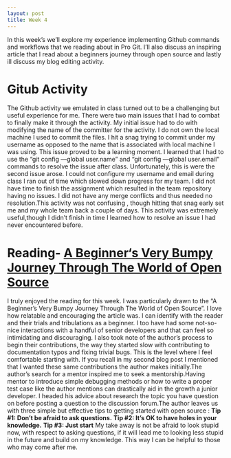 ```yaml
---
layout: post
title: Week 4
---
```



In this week’s we’ll explore my experience implementing Github commands and workflows  that we reading about in Pro Git. I’ll also discuss an inspiring article that I  read about a beginners journey through open source  and lastly ill discuss my blog editing activity.  

# Gitub Activity
The Github activity we emulated in class turned out to be a challenging  but useful experience for me. There were two main issues that  I had to combat to finally make it through the activity.  My initial issue had to do with modifying the name of the committer for the activity. I do not own the local machine I used to commit the files. I hit a snag trying to commit under my username as opposed to the name that is associated with local machine I was using. This issue  proved to be a learning moment. I learned that I  had to use the “git  config —global user.name”  and “git  config —global user.email”  commands to resolve the issue after class. Unfortunately, this is were the second issue arose. I could not configure my username and email during class I ran out of time which slowed down progress for my team.  I did not have time to  finish the assignment which resulted in the team repository having no issues. I did not have any merge conflicts and thus needed no resolution.This activity was not confusing , though hitting that snag early set me and my whole team back a couple of days. This activity was extremely useful,though I didn’t finish in time  I learned how to resolve an issue I  had never encountered before.


# Reading- **[A Beginner‘s Very Bumpy Journey Through The World of Open Source](https://www.freecodecamp.org/news/a-beginners-very-bumpy-journey-through-the-world-of-open-source-4d108d540b39/)**
 I truly enjoyed the reading for this week. I was particularly drawn to the “A Beginner’s Very Bumpy Journey Through The World of Open Source”. I love how relatable and encouraging the article was. I can identify with the reader and their trials and tribulations as a beginner. I too have had some not-so-nice interactions with a handful of senior developers and that can feel so intimidating and discouraging.   I also took note of the author’s  process to begin their  contributions, the way they started slow with contributing to documentation typos and fixing trivial bugs. This is the level where I feel comfortable  starting with. If you recall in my second blog post I mentioned that I wanted  these same contributions the author makes initially.The author’s search for a mentor inspired me to seek a mentorship.Having  mentor  to  introduce simple debugging methods or how to write a proper test case like the author mentions can drastically aid in the growth a junior developer. I headed his advice about research the topic you have question on before posting a question to the discussion forum.The author leaves us with three simple but effective tips to getting started with open source :
        **Tip #1: Don’t be afraid to ask questions.**
        **Tip #2: It’s OK to have holes in your knowledge.**
        **Tip #3: Just start**
My take away is not be afraid to look stupid now, with respect to asking questions,  if it will lead me to looking less stupid in the future and build on my knowledge. This way I can be helpful  to those who may come after me. 
